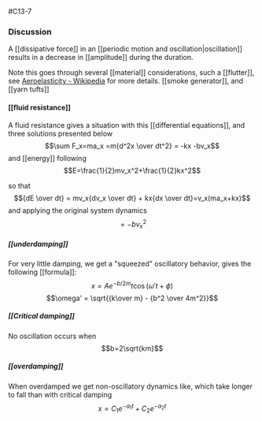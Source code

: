 #C13-7

### Discussion
A [[dissipative force]] in an [[periodic motion and oscillation|oscillation]] results in a decrease in [[amplitude]] during the duration.

Note this goes through several [[material]] considerations, such a [[flutter]], see [Aeroelasticity - Wikipedia](https://en.wikipedia.org/wiki/Aeroelasticity#Flutter) for more details. [[smoke generator]], and [[yarn tufts]]

#### [[fluid resistance]]
A fluid resistance gives a situation with this [[differential equations]], and three solutions presented below  $$\sum F_x=ma_x =m{d^2x \over dt^2}  = -kx -bv_x$$
and [[energy]] following 
$$E=\frac{1}{2}mv_x^2+\frac{1}{2}kx^2$$

so that $${dE \over dt} = mv_x{dv_x \over dt} + kx{dx \over dt}=v_x(ma_x+kx)$$
and applying the original system dynamics $$=-bv_x^2$$

##### [[underdamping]]
For very little damping, we get a "squeezed" oscillatory behavior, gives the following [[formula]]:
$$x=Ae^{-b/2m}t\cos(\omega't+\phi)$$
$$\omega' = \sqrt{{k\over m} - {b^2 \over 4m^2}}$$

##### [[Critical damping]]
No oscillation occurs when $$b=2\sqrt{km}$$
##### [[overdamping]]
When overdamped we get non-oscillatory dynamics like, which take longer to fall than with critical damping $$x=C_1e^{-a_1t}+C_2e^{-a_2t}$$